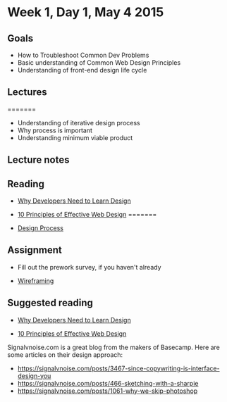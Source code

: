 # Week 1, Day 1, May 4 2015

## Goals

- How to Troubleshoot Common Dev Problems
- Basic understanding of Common Web Design Principles
- Understanding of front-end design life cycle

## Lectures
=======
- Understanding of iterative design process
- Why process is important
- Understanding minimum viable product

## Lecture notes

## Reading

- [Why Developers Need to Learn Design](http://www.cognition.happycog.com/article/why-developers-need-to-learn-design)

- [10 Principles of Effective Web Design](http://www.smashingmagazine.com/2008/01/31/10-principles-of-effective-web-design/)
=======
- [Design Process](https://github.com/tiy-durham-fe-cohort4/resources/blob/master/lessons/design-process.md)

## Assignment

- Fill out the prework survey, if you haven't already

- [Wireframing](https://github.com/tiy-durham-fe-cohort4/resources/blob/master/assignments/wireframing.md)

## Suggested reading

- [Why Developers Need to Learn Design](http://www.cognition.happycog.com/article/why-developers-need-to-learn-design)

- [10 Principles of Effective Web Design](http://www.smashingmagazine.com/2008/01/31/10-principles-of-effective-web-design/)

Signalvnoise.com is a great blog from the makers of Basecamp. Here are some
articles on their design approach:

- https://signalvnoise.com/posts/3467-since-copywriting-is-interface-design-you
- https://signalvnoise.com/posts/466-sketching-with-a-sharpie
- https://signalvnoise.com/posts/1061-why-we-skip-photoshop
